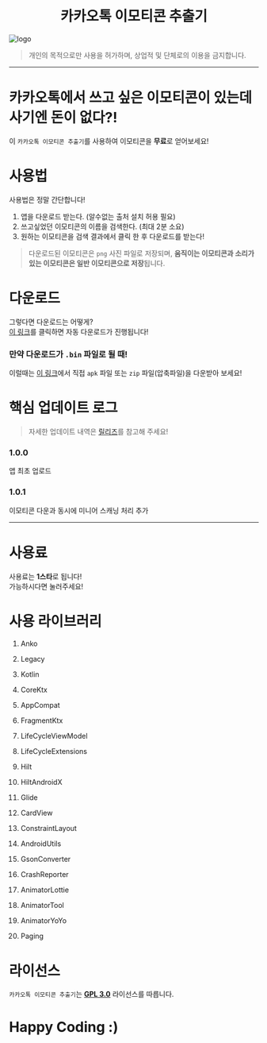 <h1 align=center>카카오톡 이모티콘 추출기</h1>

![logo](https://github.com/sungbin5304/KakaoEmoticonParser/raw/master/%ED%8C%8C%EB%8C%95%EC%9D%B4.png)

> 개인의 목적으로만 사용을 허가하며, 상업적 및 단체로의 이용을 금지합니다.

-----

# 카카오톡에서 쓰고 싶은 이모티콘이 있는데 사기엔 돈이 없다?!
이 `카카오톡 이모티콘 추출기`를 사용하여 이모티콘을 **무료**로 얻어보세요!

# 사용법
사용법은 정말 간단합니다!
1. 앱을 다운로드 받는다. (알수없는 출처 설치 허용 필요)
2. 쓰고싶었던 이모티콘의 이름을 검색한다. (최대 2분 소요)
3. 원하는 이모티콘을 검색 결과에서 클릭 한 후 다운로드를 받는다!
> 다운로드된 이모티콘은 `png` 사진 파일로 저장되며, **움직이는 이모티콘과 소리가 있는 이모티콘은 일반 이모티콘으로 저장**됩니다.

# 다운로드
그렇다면 다운로드는 어떻게?<br/>
[이 링크](https://github.com/sungbin5304/KakaoEmoticonParser/raw/master/v1.0.1%20-%20alpha(12)-release.apk)를 클릭하면 자동 다운로드가 진행됩니다!

### 만약 다운로드가 `.bin` 파일로 될 때!
이럴때는 [이 링크](https://github.com/sungbin5304/KakaoEmoticonParser/releases/tag/1.0.1)에서 직접 `apk` 파일 또는 `zip` 파일(압축파일)을 다운받아 보세요!

# 핵심 업데이트 로그
> 자세한 업데이트 내역은 [릴리즈](https://github.com/sungbin5304/KakaoEmoticonParser/releases)를 참고해 주세요!

### 1.0.0
앱 최초 업로드

### 1.0.1
이모티콘 다운과 동시에 미니어 스캐닝 처리 추가

----

# 사용료
사용료는 **1스타**로 됩니다!<br/>
가능하시다면 눌러주세요!

# 사용 라이브러리
1. Anko
2. Legacy
3. Kotlin
4. CoreKtx
5. AppCompat
6. FragmentKtx
7. LifeCycleViewModel 
8. LifeCycleExtensions

1. Hilt
2. HiltAndroidX

1. Glide
2. CardView
3. ConstraintLayout

1. AndroidUtils
2. GsonConverter
3. CrashReporter

1. AnimatorLottie
2. AnimatorTool
3. AnimatorYoYo

1. Paging



# 라이선스
`카카오톡 이모티콘 추출기`는 [**GPL 3.0**](https://github.com/sungbin5304/KakaoEmoticonParser/blob/master/LICENSE) 라이선스를 따릅니다.

# Happy Coding :)
